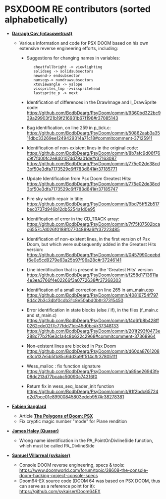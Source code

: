 PSXDOOM RE contributors (sorted alphabetically)
============================================

* **[Darragh Coy (intacowetrust)](https://github.com/BodbDearg)**

    * Various information and code for PSX DOOM based on his own extensive reverse engineering efforts, including:
    
      * Suggestions for changing names in variables:
      
               cheatfullbright -> viewlighting
               solidseg -> solidsubsectors
               newend-> endsubsector
               numsegs-> numdrawsubsectors
               xtoviewangle -> yslope
               vissprites_tmp ->visspritehead
               lastsprite_p -> next
               
      * Identification of differences in the DrawImage and I_DrawSprite code:
         https://github.com/BodbDearg/PsyDoom/commit/9360bd322bc939a29903f21b19f216931b67f196#r37085143
         
      * Bug identification, on line 259 in p_tick.c:
         https://github.com/BodbDearg/PsyDoom/commit/50862aab3a3511dbc33269ee1249429314a71c18#commitcomment-37125911
         
      * Identification of non-existent lines in the original code:
         https://github.com/BodbDearg/PsyDoom/commit/8b7afc9d06f76c9f7fd00fc2e840107dd79a01de#r37163087
         https://github.com/BodbDearg/PsyDoom/commit/775e02de38cd3bf50e3dfa7173529c6ff783d641#r37185771
         
      * Update Identification from Psx Doom Greatest Hits:
         https://github.com/BodbDearg/PsyDoom/commit/775e02de38cd3bf50e3dfa7173529c6ff783d641#r37185747
         
      * Fire sky width repair in title:
         https://github.com/BodbDearg/PsyDoom/commit/9bd75ff52b517bec0737d946b12db5254a1d0e95
         
      * Identification of error in the CD_TRACK array:
         https://github.com/BodbDearg/PsyDoom/commit/7f75f07502bcac6557c7d026f0188f07704899a6#r37223485
         
      * Identification of non-existent lines, in the first version of Psx Doom, but which were subsequently added in the Greatest Hits version:
         https://github.com/BodbDearg/PsyDoom/commit/0457990ceebdf6e0e5cd9279e63a25b97f96a28c#r37246141
         
      * Line identification that is present in the 'Greatest Hits' version
         https://github.com/BodbDearg/PsyDoom/commit/f258d1713611a4e3ea3766f4e02266f3a0772638#r37268303
         
      * Identification of a small correction on line 265 in am_main.cpp
         https://github.com/BodbDearg/PsyDoom/commit/40816754f7978d4c2b3c34bf0cdb31c8e50abd0b#r37315450
         
      * Error identification in state blocks (else / if), in the files (f_main.c and st_main.c)
         https://github.com/BodbDearg/PsyDoom/commit/f4d6fb8b428ff0262cde02f7c77fdd71dc45d0bc#r37348133
         https://github.com/BodbDearg/PsyDoom/commit/201f293f0473e288c77b2f6e3c1a4c8b622c2968#commitcomment-37368964
         
      * Non-existent lines are blocked in Psx Doom
         https://github.com/BodbDearg/PsyDoom/commit/d60da8761208e3cb137e5b5fb85c6dd3a9ff514c#r37805111
         
      * Wess_malloc : fix function signature
         https://github.com/BodbDearg/PsyDoom/commit/a89ae26943fe08dc213d77bcabc50090c74316f0

      * Return fix in wess_seq_loader_init function
         https://github.com/BodbDearg/PsyDoom/commit/81f2bdc65724d2d7bce01e89900845803edeb957#r38278381

* **[Fabien Sanglard](https://github.com/fabiensanglard)**

   * Article **[The Polygons of Doom: PSX](http://fabiensanglard.net/doom_psx/index.html)**
   * Fix cryptic magic number "mode" for Plane rendition
   
* **[James Haley (Quasar)](https://github.com/haleyjd)**
    * Wrong name identification in the PA_PointOnDivlineSide function, which must be called PA_DivlineSide

* **[Samuel Villarreal (svkaiser)](https://github.com/svkaiser)**

    * Console DOOM reverse engineering, specs & tools:
    https://www.doomworld.com/forum/topic/38608-the-console-doom-hacking-project-console-specs
    * Doom64-EX source code (DOOM 64 was based on PSX DOOM, thus can serve as a reference point for it):
    https://github.com/svkaiser/Doom64EX
